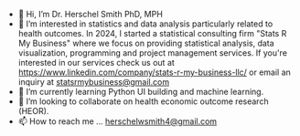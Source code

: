 - 👋 Hi, I’m Dr. Herschel Smith PhD, MPH
- 👀 I’m interested in statistics and data analysis particularly related to health outcomes. In 2024, I started a statistical consulting firm "Stats R My Business" where we focus on providing statistical analysis, data visualization, programming and project management services. If you're interested in our services check us out at https://www.linkedin.com/company/stats-r-my-business-llc/ or email an inquiry at statsrmybusiness@gmail.com
- 🌱 I’m currently learning Python UI building and machine learning. 
- 💞️ I’m looking to collaborate on health economic outcome research (HEOR).
- 📫 How to reach me ... herschelwsmith4@gmail.com

<!---
hwsmit2/hwsmit2 is a ✨ special ✨ repository because its `README.md` (this file) appears on your GitHub profile.
You can click the Preview link to take a look at your changes.
--->
